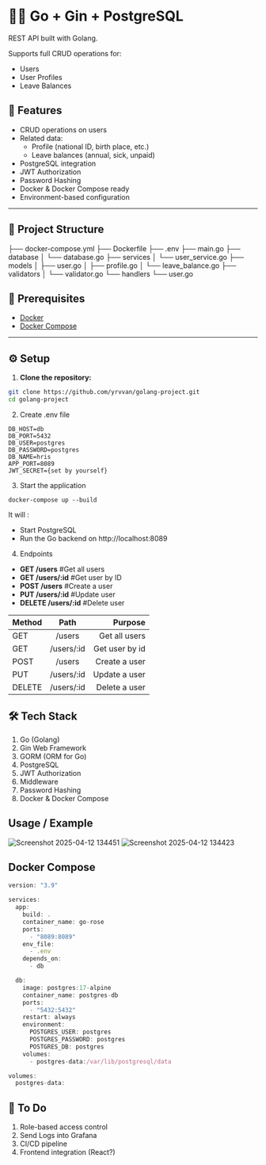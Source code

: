 # 🧑‍💼 Go + Gin + PostgreSQL

REST API built with Golang.

Supports full CRUD operations for:
- Users
- User Profiles
- Leave Balances

## 🚀 Features

- CRUD operations on users
- Related data:
  - Profile (national ID, birth place, etc.)
  - Leave balances (annual, sick, unpaid)
- PostgreSQL integration
- JWT Authorization
- Password Hashing
- Docker & Docker Compose ready
- Environment-based configuration

---

## 🧱 Project Structure

├── docker-compose.yml
├── Dockerfile
├── .env
├── main.go
├── database
│  └── database.go
├── services
│  └── user_service.go
├── models
│  ├── user.go
│  ├── profile.go
│  └── leave_balance.go
├── validators
│  └── validator.go
└── handlers
    └── user.go

## 🔧 Prerequisites

- [Docker](https://www.docker.com/)
- [Docker Compose](https://docs.docker.com/compose/)

---

## ⚙️ Setup

1. **Clone the repository:**

```bash
git clone https://github.com/yrvvan/golang-project.git
cd golang-project
```
2. Create .env file
```
DB_HOST=db
DB_PORT=5432
DB_USER=postgres
DB_PASSWORD=postgres
DB_NAME=hris
APP_PORT=8089
JWT_SECRET={set by yourself}
```
3. Start the application
```
docker-compose up --build
```
It will :
- Start PostgreSQL
- Run the Go backend on http://localhost:8089

4. Endpoints
- **GET	/users** #Get all users
- **GET	/users/:id** #Get user by ID
- **POST /users**	#Create a user
- **PUT	/users/:id** #Update user
- **DELETE /users/:id**	#Delete user

| Method  | Path  | Purpose |
| :------------ |:---------------:| -----:|
| GET      | /users | Get all users |
| GET      | /users/:id        |   Get user by id |
| POST | /users        |    Create a user |
| PUT | /users/:id        |    Update a user |
| DELETE | /users/:id        |    Delete a user |

## 🛠️ Tech Stack
1. Go (Golang)
2. Gin Web Framework
3. GORM (ORM for Go)
4. PostgreSQL
5. JWT Authorization
6. Middleware
7. Password Hashing
8. Docker & Docker Compose

## Usage / Example
![Screenshot 2025-04-12 134451](https://github.com/user-attachments/assets/9810ccff-bd4b-4242-a4d6-d18741b4b224)
![Screenshot 2025-04-12 134423](https://github.com/user-attachments/assets/f003b496-b344-465b-8e01-d25271f06eb6)

## Docker Compose

```javascript
version: "3.9"

services:
  app:
    build: .
    container_name: go-rose
    ports:
      - "8089:8089"
    env_file:
      - .env
    depends_on:
      - db

  db:
    image: postgres:17-alpine
    container_name: postgres-db
    ports:
      - "5432:5432"
    restart: always
    environment:
      POSTGRES_USER: postgres
      POSTGRES_PASSWORD: postgres
      POSTGRES_DB: postgres
    volumes:
      - postgres-data:/var/lib/postgresql/data

volumes:
  postgres-data:
```

## 🧹 To Do
1. Role-based access control
2. Send Logs into Grafana
3. CI/CD pipeline
4. Frontend integration (React?)
